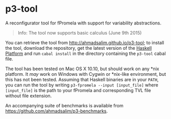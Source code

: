 p3-tool
===========

A reconfigurator tool for fPromela with support for variability abstractions.

> Info: The tool now supports basic calculus (June 9th 2015)

You can retrieve the tool from <http://ahmadsalim.github.io/p3-tool>; to install the tool, download the repository, get the latest version of the [Haskell Platform](https://www.haskell.org/platform/) and run `cabal install` in the directory containing the `p3-tool` cabal file.

The tool has been tested on Mac OS X 10.10, but should work on any *nix platform.
It _may_ work on Windows with Cygwin or *nix-like environment, but this has not been tested.
Assuming that Haskell binaries are in your `PATH`, you can run the tool by writing `p3-fpromela --input [input_file]` where `[input_file]` is the path to your fPromela and corresponding TVL file without file extension.


An accompanying suite of benchmarks is available from <https://github.com/ahmadsalim/p3-benchmarks>.
